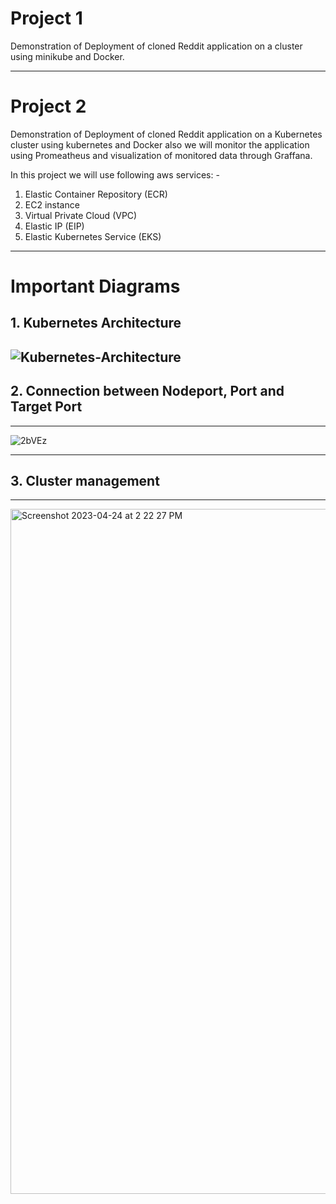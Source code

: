 # Project 1

Demonstration of Deployment of cloned Reddit application on a cluster using minikube and Docker.

---------------
# Project 2

Demonstration of Deployment of cloned Reddit application on a Kubernetes cluster using kubernetes and Docker also we will monitor the application using Promeatheus and visualization of monitored data through Graffana.
<br>

In this project we will use following aws services: - <br>
1. Elastic Container Repository (ECR) <br>
2. EC2 instance
3. Virtual Private Cloud (VPC) <br>
4. Elastic IP (EIP) <br>
5. Elastic Kubernetes Service (EKS) <br>

------------------
# Important Diagrams

## 1. Kubernetes Architecture

![Kubernetes-Architecture](https://user-images.githubusercontent.com/102405310/235336458-84b0fe94-42bb-4285-a45f-0ef86b0223e5.png)
<br>
-----------------
## 2. Connection between Nodeport, Port and Target Port
-----------------

![2bVEz](https://user-images.githubusercontent.com/102405310/235336875-bfcec6f4-d605-45bb-ae29-ea5624038a36.png)

------------------
## 3. Cluster management
------------------

<img width="1096" alt="Screenshot 2023-04-24 at 2 22 27 PM" src="https://user-images.githubusercontent.com/102405310/235337723-1f94b645-f7e3-4184-8cac-0ebb1eb6aba3.png">



 
